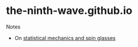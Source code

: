 # the-ninth-wave.github.io

Notes

* On [statistical mechanics and spin glasses](https://the-ninth-wave.github.io/stat-mech)
